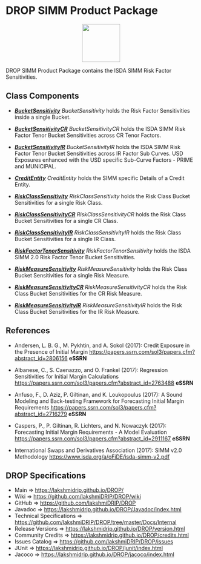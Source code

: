 # DROP SIMM Product Package

<p align="center"><img src="https://github.com/lakshmiDRIP/DROP/blob/master/DRIP_Logo.gif?raw=true" width="100"></p>

DROP SIMM Product Package contains the ISDA SIMM Risk Factor Sensitivities.


## Class Components

 * [***BucketSensitivity***](https://github.com/lakshmiDRIP/DROP/tree/master/src/main/java/org/drip/simm/product/BucketSensitivity.java)
 <i>BucketSensitivity</i> holds the Risk Factor Sensitivities inside a single Bucket.

 * [***BucketSensitivityCR***](https://github.com/lakshmiDRIP/DROP/tree/master/src/main/java/org/drip/simm/product/BucketSensitivityCR.java)
 <i>BucketSensitivityCR</i> holds the ISDA SIMM Risk Factor Tenor Bucket Sensitivities across CR Tenor
 Factors.

 * [***BucketSensitivityIR***](https://github.com/lakshmiDRIP/DROP/tree/master/src/main/java/org/drip/simm/product/BucketSensitivityIR.java)
 <i>BucketSensitivityIR</i> holds the ISDA SIMM Risk Factor Tenor Bucket Sensitivities across IR Factor Sub
 Curves. USD Exposures enhanced with the USD specific Sub-Curve Factors - PRIME and MUNICIPAL.

 * [***CreditEntity***](https://github.com/lakshmiDRIP/DROP/tree/master/src/main/java/org/drip/simm/product/CreditEntity.java)
 <i>CreditEntity</i> holds the SIMM specific Details of a Credit Entity.

 * [***RiskClassSensitivity***](https://github.com/lakshmiDRIP/DROP/tree/master/src/main/java/org/drip/simm/product/RiskClassSensitivity.java)
 <i>RiskClassSensitivity</i> holds the Risk Class Bucket Sensitivities for a single Risk Class.

 * [***RiskClassSensitivityCR***](https://github.com/lakshmiDRIP/DROP/tree/master/src/main/java/org/drip/simm/product/RiskClassSensitivityCR.java)
 <i>RiskClassSensitivityCR</i> holds the Risk Class Bucket Sensitivities for a single CR Class.

 * [***RiskClassSensitivityIR***](https://github.com/lakshmiDRIP/DROP/tree/master/src/main/java/org/drip/simm/product/RiskClassSensitivityIR.java)
 <i>RiskClassSensitivityIR</i> holds the Risk Class Bucket Sensitivities for a single IR Class.

 * [***RiskFactorTenorSensitivity***](https://github.com/lakshmiDRIP/DROP/tree/master/src/main/java/org/drip/simm/product/RiskFactorTenorSensitivity.java)
 <i>RiskFactorTenorSensitivity</i> holds the ISDA SIMM 2.0 Risk Factor Tenor Bucket Sensitivities.

 * [***RiskMeasureSensitivity***](https://github.com/lakshmiDRIP/DROP/tree/master/src/main/java/org/drip/simm/product/RiskMeasureSensitivity.java)
 <i>RiskMeasureSensitivity</i> holds the Risk Class Bucket Sensitivities for a single Risk Measure.

 * [***RiskMeasureSensitivityCR***](https://github.com/lakshmiDRIP/DROP/tree/master/src/main/java/org/drip/simm/product/RiskMeasureSensitivityCR.java)
 <i>RiskMeasureSensitivityCR</i> holds the Risk Class Bucket Sensitivities for the CR Risk Measure.

 * [***RiskMeasureSensitivityIR***](https://github.com/lakshmiDRIP/DROP/tree/master/src/main/java/org/drip/simm/product/RiskMeasureSensitivityIR.java)
 <i>RiskMeasureSensitivityIR</i> holds the Risk Class Bucket Sensitivities for the IR Risk Measure.


## References

 * Andersen, L. B. G., M. Pykhtin, and A. Sokol (2017): Credit Exposure in the Presence of Initial Margin
 	https://papers.ssrn.com/sol3/papers.cfm?abstract_id=2806156 <b>eSSRN</b>

 * Albanese, C., S. Caenazzo, and O. Frankel (2017): Regression Sensitivities for Initial Margin Calculations
 	https://papers.ssrn.com/sol3/papers.cfm?abstract_id=2763488 <b>eSSRN</b>

 * Anfuso, F., D. Aziz, P. Giltinan, and K. Loukopoulus (2017): A Sound Modeling and Back-testing Framework
 	for Forecasting Initial Margin Requirements https://papers.ssrn.com/sol3/papers.cfm?abstract_id=2716279
 		<b>eSSRN</b>

 * Caspers, P., P. Giltinan, R. Lichters, and N. Nowaczyk (2017): Forecasting Initial Margin Requirements - A
 	Model Evaluation https://papers.ssrn.com/sol3/papers.cfm?abstract_id=2911167 <b>eSSRN</b>

 * International Swaps and Derivatives Association (2017): SIMM v2.0 Methodology
		https://www.isda.org/a/oFiDE/isda-simm-v2.pdf


## DROP Specifications

 * Main                     => https://lakshmidrip.github.io/DROP/
 * Wiki                     => https://github.com/lakshmiDRIP/DROP/wiki
 * GitHub                   => https://github.com/lakshmiDRIP/DROP
 * Javadoc                  => https://lakshmidrip.github.io/DROP/Javadoc/index.html
 * Technical Specifications => https://github.com/lakshmiDRIP/DROP/tree/master/Docs/Internal
 * Release Versions         => https://lakshmidrip.github.io/DROP/version.html
 * Community Credits        => https://lakshmidrip.github.io/DROP/credits.html
 * Issues Catalog           => https://github.com/lakshmiDRIP/DROP/issues
 * JUnit                    => https://lakshmidrip.github.io/DROP/junit/index.html
 * Jacoco                   => https://lakshmidrip.github.io/DROP/jacoco/index.html
